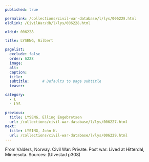 ```yaml
---
published: true

permalink: /collections/civil-war-database/l/lys/006228.html
oldlink: /CivilWar/db/l/lys/006228.html

oldid: 006228

title: LYSENG, Gilbert

pagelist:
  exclude: false
  order: 6228
  image: 
  alt:
  caption:
  title:
  subtitle:      # Defaults to page subtitle
  teaser:

category: 
  - L 
  - LYS

previous:
  title: LYSENG, Elling Engebretsen
  url: /collections/civil-war-database/l/lys/006227.html  
next:
  title: LYSING, John K.
  url: /collections/civil-war-database/l/lys/006229.html   
---
```

From Valders, Norway. Civil War: Private. Post war: Lived at Hitterdal, Minnesota. Sources: (Ulvestad p308)